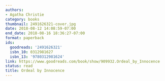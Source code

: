 ```yaml
---
authors:
- Agatha Christie
category: books
thumbnail: 2491626321-cover.jpg
date: 2018-08-12 14:08:59-07:00
end_date: 2018-08-16 18:36:27-07:00
format: paperback
ids:
  goodreads: '2491626321'
  isbn_10: 0312981627
  isbn_13: '9780312981624'
link: https://www.goodreads.com/book/show/909932.Ordeal_by_Innocence
status: read
title: Ordeal by Innocence
---
```

